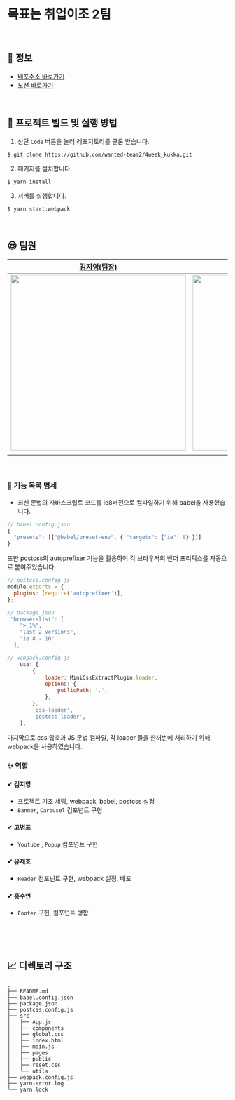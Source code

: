 # 목표는 취업이조 2팀

<br>

## 🚀 정보

- [배포주소 바로가기](https://quizzical-carson-b46780.netlify.app/)
- [노션 바로가기](https://github.com/wanted-team2/4week_kukka.git)

<br>

## 👀 프로젝트 빌드 및 실행 방법

1. 상단 `Code` 버튼을 눌러 레포지토리를 클론 받습니다.

```
$ git clone https://github.com/wanted-team2/4week_kukka.git
```

2. 패키지를 설치합니다.

```
$ yarn install
```

3. 서버를 실행합니다.

```
$ yarn start:webpack
```

<br>

## 😎 팀원

| [김지영(팀장)](https://github.com/Jeong-jeong)                                                                                    | [고병표](https://github.com/kokoball)                                                                                            | [유제호](https://github.com/ludacirs)                                                                                           | [홍수연](https://github.com/suyeon-hong)                                                                                         |
| --------------------------------------------------------------------------------------------------------------------------------- | -------------------------------------------------------------------------------------------------------------------------------- | ------------------------------------------------------------------------------------------------------------------------------- | -------------------------------------------------------------------------------------------------------------------------------- |
| <img src="https://user-images.githubusercontent.com/68528752/153546074-abd9a7df-771c-4f14-8a2f-a77246210b1c.jpeg" width="400px"/> | <img src="https://user-images.githubusercontent.com/68528752/153546140-b58f43fe-4730-46ca-bfda-0b048f36d24f.JPG" width="400px"/> | <img src="https://user-images.githubusercontent.com/68528752/153545718-c688e091-53a3-4e30-97fd-a2f00ab97aa8.JPG" width="400px"> | <img src="https://user-images.githubusercontent.com/68528752/153545721-ecc413f4-9d1b-45e0-9909-423c27128b1c.jpeg" width="400px"> |
|                                                                                    |                                                                                                                                  |                                                                                                                                 |                                                                                                                                  |

<br>


### 📝 기능 목록 명세
- 최신 문법의 자바스크립트 코드를 ie8버전으로 컴파일하기 위해 babel을 사용했습니다. 
```js
// babel.config.json
{
  "presets": [["@babel/preset-env", { "targets": {"ie": 8} }]]
}
```
또한 postcss의 autoprefixer 기능을 활용하여 각 브라우저의 벤더 프리픽스를 자동으로 붙여주었습니다. 
```js
// postcss.config.js
module.exports = {
  plugins: [require('autoprefixer')],
};

// package.json
 "browserslist": [
    "> 1%",
    "last 2 versions",
    "ie 8 - 10"
  ],

// webpack.config.js
	use: [
		{
			loader: MiniCssExtractPlugin.loader,
			options: {
				publicPath: '.',
			},
		},
		'css-loader',
		'postcss-loader',
	],
```
마지막으로 css 압축과 JS 문법 컴파일, 각 loader 들을 한꺼번에 처리하기 위해 webpack을 사용하였습니다.

### ✨ 역할

#### ✔ 김지영

- 프로젝트 기초 세팅, webpack, babel, postcss 설정
- `Banner`, `Carousel` 컴포넌트 구현

#### ✔ 고병표

- `Youtube` , `Popup` 컴포넌트 구현

#### ✔ 유제호

- `Header` 컴포넌트 구현, webpack 설정, 배포

#### ✔ 홍수연

- `Footer` 구현, 컴포넌트 병합

<br>
<br>
<br>

## 📈 디렉토리 구조

```
.
├── README.md
├── babel.config.json
├── package.json
├── postcss.config.js
├── src
│   ├── App.js
│   ├── components
│   ├── global.css
│   ├── index.html
│   ├── main.js
│   ├── pages
│   ├── public
│   ├── reset.css
│   └── utils
├── webpack.config.js
├── yarn-error.log
└── yarn.lock
```
